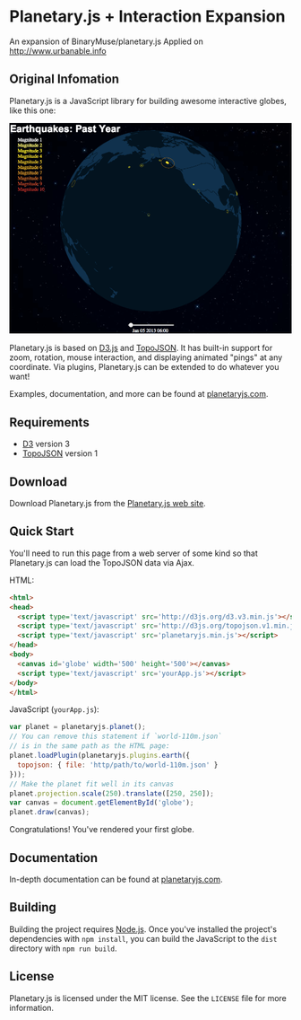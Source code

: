 Planetary.js + Interaction Expansion
============

 An expansion of BinaryMuse/planetary.js
 Applied on http://www.urbanable.info
 
 
 Original Infomation
----------

Planetary.js is a JavaScript library for building awesome interactive globes, like this one:

![Planetary.js Screenshot](screenshot.png)

Planetary.js is based on [D3.js](http://d3js.org/) and [TopoJSON](https://github.com/mbostock/topojson). It has built-in support for zoom, rotation, mouse interaction, and displaying animated "pings" at any coordinate. Via plugins, Planetary.js can be extended to do whatever you want!

Examples, documentation, and more can be found at [planetaryjs.com](http://planetaryjs.com/).

Requirements
------------

* [D3](http://d3js.org/) version 3
* [TopoJSON](https://github.com/mbostock/topojson) version 1

Download
--------

Download Planetary.js from the [Planetary.js web site](http://planetaryjs.com/download/).

Quick Start
-----------

You'll need to run this page from a web server of some kind so that Planetary.js can load the TopoJSON data via Ajax.

HTML:

```html
<html>
<head>
  <script type='text/javascript' src='http://d3js.org/d3.v3.min.js'></script>
  <script type='text/javascript' src='http://d3js.org/topojson.v1.min.js'></script>
  <script type='text/javascript' src='planetaryjs.min.js'></script>
</head>
<body>
  <canvas id='globe' width='500' height='500'></canvas>
  <script type='text/javascript' src='yourApp.js'></script>
</body>
</html>
```

JavaScript (`yourApp.js`):

```javascript
var planet = planetaryjs.planet();
// You can remove this statement if `world-110m.json`
// is in the same path as the HTML page:
planet.loadPlugin(planetaryjs.plugins.earth({
  topojson: { file: 'http/path/to/world-110m.json' }
}));
// Make the planet fit well in its canvas
planet.projection.scale(250).translate([250, 250]);
var canvas = document.getElementById('globe');
planet.draw(canvas);
```

Congratulations! You've rendered your first globe.

Documentation
-------------

In-depth documentation can be found at [planetaryjs.com](http://planetaryjs.com).

Building
--------

Building the project requires [Node.js](http://nodejs.org/). Once you've installed the project's dependencies with `npm install`, you can build the JavaScript to the `dist` directory with `npm run build`.

License
-------

Planetary.js is licensed under the MIT license. See the `LICENSE` file for more information.
 
